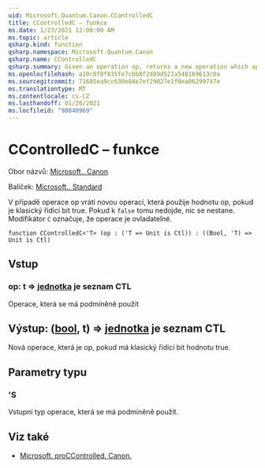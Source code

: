 ```yaml
---
uid: Microsoft.Quantum.Canon.CControlledC
title: CControlledC – funkce
ms.date: 1/23/2021 12:00:00 AM
ms.topic: article
qsharp.kind: function
qsharp.namespace: Microsoft.Quantum.Canon
qsharp.name: CControlledC
qsharp.summary: Given an operation op, returns a new operation which applies the op if a classical control bit is true. If `false`, nothing happens. The modifier `C` indicates that the operation is controllable.
ms.openlocfilehash: a10c8f0f835fe7cbb8f2d89d521a548169613c0a
ms.sourcegitcommit: 71605ea9cc630e84e7ef29027e1f0ea06299747e
ms.translationtype: MT
ms.contentlocale: cs-CZ
ms.lasthandoff: 01/26/2021
ms.locfileid: "98840969"
---
```

# <a name="ccontrolledc-function"></a>CControlledC – funkce

Obor názvů: [Microsoft.. Canon](xref:Microsoft.Quantum.Canon)

Balíček: [Microsoft.. Standard](https://nuget.org/packages/Microsoft.Quantum.Standard)


V případě operace op vrátí novou operaci, která použije hodnotu op, pokud je klasický řídicí bit true. Pokud k `false` tomu nedojde, nic se nestane.
Modifikátor `C` označuje, že operace je ovladatelné.

```qsharp
function CControlledC<'T> (op : ('T => Unit is Ctl)) : ((Bool, 'T) => Unit is Ctl)
```


## <a name="input"></a>Vstup

### <a name="op--t--unit--is-ctl"></a>op: t => [jednotka](xref:microsoft.quantum.lang-ref.unit)  je seznam CTL

Operace, která se má podmíněně použít



## <a name="output--boolt--unit--is-ctl"></a>Výstup: ([bool](xref:microsoft.quantum.lang-ref.bool), t) => [jednotka](xref:microsoft.quantum.lang-ref.unit)  je seznam CTL

Nová operace, která je op, pokud má klasický řídicí bit hodnotu true.

## <a name="type-parameters"></a>Parametry typu

### <a name="t"></a>'S

Vstupní typ operace, která se má podmíněně použít.

## <a name="see-also"></a>Viz také

- [Microsoft. proCControlled. Canon.](xref:Microsoft.Quantum.Canon.CControlled)